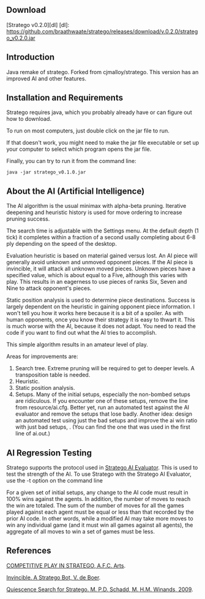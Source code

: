 Download
--------

[Stratego v0.2.0][dl]
[dl]: https://github.com/braathwaate/stratego/releases/download/v.0.2.0/stratego_v0.2.0.jar

Introduction
------------

Java remake of stratego.  Forked from cjmalloy/stratego.
This version has an improved AI and other features.

Installation and Requirements
-----------------------------

Stratego requires java, which you probably already have or can
figure out how to download.

To run on most computers, just double click on the jar file to run.

If that doesn't work, you might need to
make the jar file executable
or set up your computer to select which program opens the jar file.

Finally, you can try to run it from the command line:

	java -jar stratego_v0.1.0.jar


About the AI (Artificial Intelligence)
--------------------------------------

The AI algorithm is the usual minimax with alpha-beta pruning.
Iterative deepening and heuristic history is used 
for move ordering to increase pruning success.

The search time is adjustable with the Settings menu.
At the default depth (1 tick)
it completes within a fraction of a second
usally completing about 6-8 ply depending on the speed of the desktop.

Evaluation heuristic is based on material gained versus lost.
An AI piece will generally avoid unknown and unmoved opponent pieces.
If the AI piece is invincible, it will attack all unknown moved pieces.
Unknown pieces have a specified value,
which is about equal to a Five,
although this varies with play.
This results in an eagerness to use pieces
of ranks Six, Seven and Nine to attack opponent's pieces.

Static position analysis is used to determine piece destinations.
Success is largely dependent on the heuristic in
gaining opponent piece information.
I won't tell you how it works here because it is a bit of a spoiler.
As with human opponents, once you know their strategy
it is easy to thwart it.
This is much worse with the AI, because it does not adapt.
You need to read the code if you want to find out
what the AI tries to accomplish.

This simple algorithm results in an amateur level of play.  

Areas for improvements are:

  1. Search tree.  Extreme pruning will be required to get to deeper levels.  A transposition table is needed.
  2. Heuristic.
  3. Static position analysis.
  4. Setups.  Many of the initial setups, especially the non-bombed setups are ridiculous.  If you encounter one of these setups, remove the line from resource/ai.cfg.  Better yet, run an automated test against the AI evaluator and remove the setups that lose badly.  Another idea: design an automated test using just the bad setups and improve the ai win ratio with just bad setups, .  (You can find the one that was used in the first line of ai.out.)
	

AI Regression Testing
---------------------

Stratego supports the protocol used in
[Stratego AI Evaluator](https://github.com/braathwaate/strategoevaluator).
This is used to test the strength of the AI.
To use Stratego with the Stratego AI Evaluator,
use the -t option on the command line

For a given set of initial setups,
any change to the AI code must result in 100% wins against the agents.
In addition, the number of moves to reach the win
are totaled.
The sum of the number of moves for all the games played against each agent
must be equal or less than that recorded by the prior AI code.
In other words,
while a modified AI may take more moves to win any individual game
(and it must win all games against all agents),
the aggregate of all moves to win a set of games must be less.

References
----------
[COMPETITIVE PLAY IN STRATEGO, A.F.C. Arts](https://project.dke.maastrichtuniversity.nl/games/files/msc/Arts_thesis.pdf).

[Invincible. A Stratego Bot, V. de Boer](http://www.kbs.twi.tudelft.nl/Publications/MSc/2008-deBoer-Msc.html).

[Quiescence Search for Stratego. M. P.D. Schadd, M. H.M. Winands, 2009](http://www.personeel.unimaas.nl/Maarten-Schadd/Papers/2009StrategoBNAIC1.pdf).

